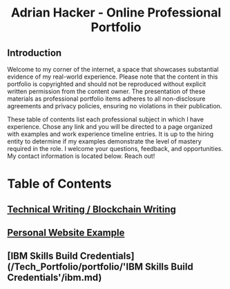 <h1 style="text-align: center"> Adrian Hacker - Online Professional Portfolio </h1>

## Introduction
Welcome to my corner of the internet, a space that showcases substantial evidence of my real-world experience. Please note that the content in this portfolio is copyrighted and should not be reproduced without explicit written permission from the content owner. The presentation of these materials as professional portfolio items adheres to all non-disclosure agreements and privacy policies, ensuring no violations in their publication.

These table of contents list each professional subject in which I have experience.  Chose any link and you will be directed to a page organized with examples and work experience timeline entries. It is up to the hiring entity to determine if my examples demonstrate the level of mastery required in the role.  I welcome your questions, feedback, and opportunities.  My contact information is located below.  Reach out!

# Table of Contents

## [Technical Writing / Blockchain Writing](https://github.com/adrianhacker-pdx/Tech_Portfolio/blob/main/portfolio/Tech_Writing_and_Blockchain_Portfolio/Tech_Writing_and_Blockchain_Portfolio/Tech_Writing/techwriting.md)

## [Personal Website Example](https://adrianhacker.us)

## [IBM Skills Build Credentials](/Tech_Portfolio/portfolio/'IBM Skills Build Credentials'/ibm.md)
